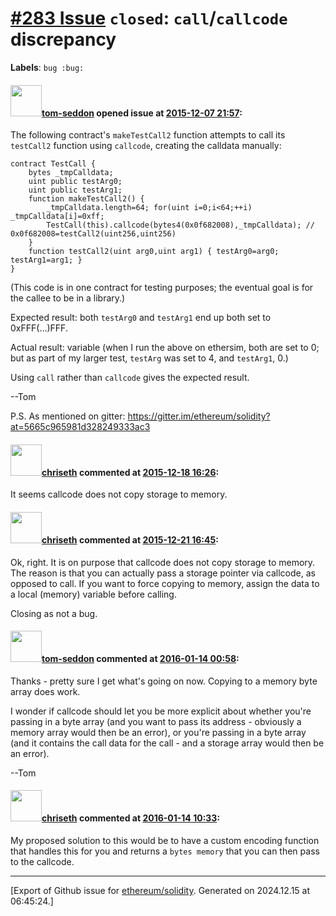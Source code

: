 # [\#283 Issue](https://github.com/ethereum/solidity/issues/283) `closed`: `call`/`callcode` discrepancy
**Labels**: `bug :bug:`


#### <img src="https://avatars.githubusercontent.com/u/1269020?u=a4029532e407fb0532ff5409dc862645e7041b8d&v=4" width="50">[tom-seddon](https://github.com/tom-seddon) opened issue at [2015-12-07 21:57](https://github.com/ethereum/solidity/issues/283):

The following contract's `makeTestCall2` function attempts to call its `testCall2` function using `callcode`, creating the calldata manually:

```
contract TestCall {
    bytes _tmpCalldata;
    uint public testArg0;
    uint public testArg1;
    function makeTestCall2() {
        _tmpCalldata.length=64; for(uint i=0;i<64;++i) _tmpCalldata[i]=0xff;
        TestCall(this).callcode(bytes4(0x0f682008),_tmpCalldata); // 0x0f682008=testCall2(uint256,uint256)
    }
    function testCall2(uint arg0,uint arg1) { testArg0=arg0; testArg1=arg1; }
}
```

(This code is in one contract for testing purposes; the eventual goal is for the callee to be in a library.)

Expected result: both `testArg0` and `testArg1` end up both set to 0xFFF(...)FFF.

Actual result: variable (when I run the above on ethersim, both are set to 0; but as part of my larger test, `testArg` was set to 4, and `testArg1`, 0.)

Using `call` rather than `callcode` gives the expected result.

--Tom

P.S. As mentioned on gitter: https://gitter.im/ethereum/solidity?at=5665c965981d328249333ac3


#### <img src="https://avatars.githubusercontent.com/u/9073706?v=4" width="50">[chriseth](https://github.com/chriseth) commented at [2015-12-18 16:26](https://github.com/ethereum/solidity/issues/283#issuecomment-165825745):

It seems callcode does not copy storage to memory.

#### <img src="https://avatars.githubusercontent.com/u/9073706?v=4" width="50">[chriseth](https://github.com/chriseth) commented at [2015-12-21 16:45](https://github.com/ethereum/solidity/issues/283#issuecomment-166355710):

Ok, right. It is on purpose that callcode does not copy storage to memory. The reason is that you can actually pass a storage pointer via callcode, as opposed to call. If you want to force copying to memory, assign the data to a local (memory) variable before calling.

Closing as not a bug.

#### <img src="https://avatars.githubusercontent.com/u/1269020?u=a4029532e407fb0532ff5409dc862645e7041b8d&v=4" width="50">[tom-seddon](https://github.com/tom-seddon) commented at [2016-01-14 00:58](https://github.com/ethereum/solidity/issues/283#issuecomment-171488376):

Thanks - pretty sure I get what's going on now. Copying to a memory byte array does work.

I wonder if callcode should let you be more explicit about whether you're passing in a byte array (and you want to pass its address - obviously a memory array would then be an error), or you're passing in a byte array (and it contains the call data for the call - and a storage array would then be an error).

--Tom

#### <img src="https://avatars.githubusercontent.com/u/9073706?v=4" width="50">[chriseth](https://github.com/chriseth) commented at [2016-01-14 10:33](https://github.com/ethereum/solidity/issues/283#issuecomment-171601847):

My proposed solution to this would be to have a custom encoding function that handles this for you and returns a `bytes memory` that you can then pass to the callcode.


-------------------------------------------------------------------------------



[Export of Github issue for [ethereum/solidity](https://github.com/ethereum/solidity). Generated on 2024.12.15 at 06:45:24.]
